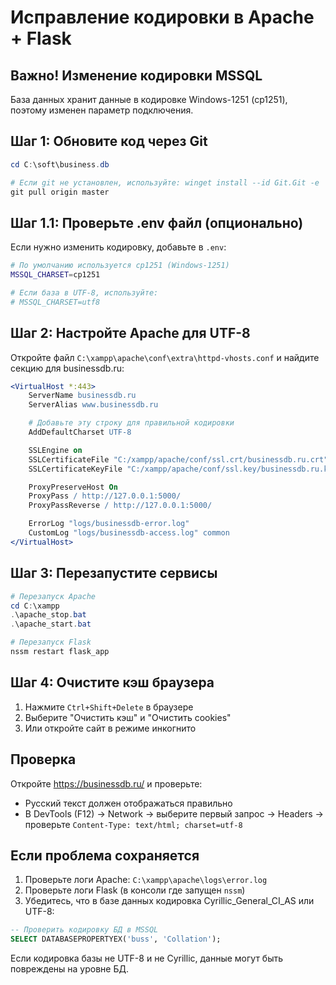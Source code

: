 # Исправление кодировки в Apache + Flask

## Важно! Изменение кодировки MSSQL

База данных хранит данные в кодировке Windows-1251 (cp1251), поэтому изменен параметр подключения.

## Шаг 1: Обновите код через Git

```powershell
cd C:\soft\business.db

# Если git не установлен, используйте: winget install --id Git.Git -e
git pull origin master
```

## Шаг 1.1: Проверьте .env файл (опционально)

Если нужно изменить кодировку, добавьте в `.env`:

```bash
# По умолчанию используется cp1251 (Windows-1251)
MSSQL_CHARSET=cp1251

# Если база в UTF-8, используйте:
# MSSQL_CHARSET=utf8
```

## Шаг 2: Настройте Apache для UTF-8

Откройте файл `C:\xampp\apache\conf\extra\httpd-vhosts.conf` и найдите секцию для businessdb.ru:

```apache
<VirtualHost *:443>
    ServerName businessdb.ru
    ServerAlias www.businessdb.ru

    # Добавьте эту строку для правильной кодировки
    AddDefaultCharset UTF-8

    SSLEngine on
    SSLCertificateFile "C:/xampp/apache/conf/ssl.crt/businessdb.ru.crt"
    SSLCertificateKeyFile "C:/xampp/apache/conf/ssl.key/businessdb.ru.key"

    ProxyPreserveHost On
    ProxyPass / http://127.0.0.1:5000/
    ProxyPassReverse / http://127.0.0.1:5000/

    ErrorLog "logs/businessdb-error.log"
    CustomLog "logs/businessdb-access.log" common
</VirtualHost>
```

## Шаг 3: Перезапустите сервисы

```powershell
# Перезапуск Apache
cd C:\xampp
.\apache_stop.bat
.\apache_start.bat

# Перезапуск Flask
nssm restart flask_app
```

## Шаг 4: Очистите кэш браузера

1. Нажмите `Ctrl+Shift+Delete` в браузере
2. Выберите "Очистить кэш" и "Очистить cookies"
3. Или откройте сайт в режиме инкогнито

## Проверка

Откройте https://businessdb.ru/ и проверьте:
- Русский текст должен отображаться правильно
- В DevTools (F12) → Network → выберите первый запрос → Headers → проверьте `Content-Type: text/html; charset=utf-8`

## Если проблема сохраняется

1. Проверьте логи Apache: `C:\xampp\apache\logs\error.log`
2. Проверьте логи Flask (в консоли где запущен `nssm`)
3. Убедитесь, что в базе данных кодировка Cyrillic_General_CI_AS или UTF-8:

```sql
-- Проверить кодировку БД в MSSQL
SELECT DATABASEPROPERTYEX('buss', 'Collation');
```

Если кодировка базы не UTF-8 и не Cyrillic, данные могут быть повреждены на уровне БД.
